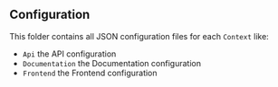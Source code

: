 <h2>Configuration</h2>
<p>This folder contains all JSON configuration files for each <code>Context</code> like:</p>
<ul>
  <li><code>Api</code> the API configuration</li>
  <li><code>Documentation</code> the Documentation configuration</li>
  <li><code>Frontend</code> the Frontend configuration</li>
</ul>

